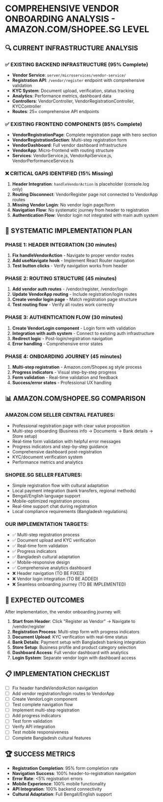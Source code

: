 # COMPREHENSIVE VENDOR ONBOARDING ANALYSIS - AMAZON.COM/SHOPEE.SG LEVEL

## 🔍 CURRENT INFRASTRUCTURE ANALYSIS

### ✅ EXISTING BACKEND INFRASTRUCTURE (95% Complete)
- **Vendor Service**: `server/microservices/vendor-service/`
- **Registration API**: `/vendor/register` endpoint with comprehensive validation
- **KYC System**: Document upload, verification, status tracking
- **Analytics**: Performance metrics, dashboard data
- **Controllers**: VendorController, VendorRegistrationController, KYCController
- **Routes**: 25+ comprehensive API endpoints

### ✅ EXISTING FRONTEND COMPONENTS (85% Complete)
- **VendorRegistrationPage**: Complete registration page with hero section
- **VendorRegistrationSection**: Multi-step registration form
- **VendorDashboard**: Full vendor dashboard infrastructure
- **VendorApp**: Micro-frontend with routing structure
- **Services**: VendorService.js, VendorApiService.js, VendorPerformanceService.ts

### ❌ CRITICAL GAPS IDENTIFIED (15% Missing)
1. **Header Integration**: `handleVendorAction` is placeholder (console.log only)
2. **Routing Disconnect**: VendorRegister page not connected to VendorApp routes
3. **Missing Vendor Login**: No vendor login page/form
4. **Navigation Flow**: No systematic journey from header to registration
5. **Authentication Flow**: Vendor login not integrated with main auth system

## 🎯 SYSTEMATIC IMPLEMENTATION PLAN

### PHASE 1: HEADER INTEGRATION (30 minutes)
1. **Fix handleVendorAction** - Navigate to proper vendor routes
2. **Add useNavigate hook** - Implement React Router navigation
3. **Test button clicks** - Verify navigation works from header

### PHASE 2: ROUTING STRUCTURE (45 minutes)
1. **Add vendor auth routes** - /vendor/register, /vendor/login
2. **Update VendorApp routing** - Include registration/login routes
3. **Create vendor login page** - Match registration page structure
4. **Test routing flow** - Verify all routes work correctly

### PHASE 3: AUTHENTICATION FLOW (30 minutes)
1. **Create VendorLogin component** - Login form with validation
2. **Integration with auth system** - Connect to existing auth infrastructure
3. **Redirect logic** - Post-login/registration navigation
4. **Error handling** - Comprehensive error states

### PHASE 4: ONBOARDING JOURNEY (45 minutes)
1. **Multi-step registration** - Amazon.com/Shopee.sg style process
2. **Progress indicators** - Visual step-by-step progress
3. **Form validation** - Real-time validation and feedback
4. **Success/error states** - Professional UX handling

## 📊 AMAZON.COM/SHOPEE.SG COMPARISON

### AMAZON.COM SELLER CENTRAL FEATURES:
- Professional registration page with clear value proposition
- Multi-step onboarding (Business info → Documents → Bank details → Store setup)
- Real-time form validation with helpful error messages
- Progress indicators and step-by-step guidance
- Comprehensive dashboard post-registration
- KYC/document verification system
- Performance metrics and analytics

### SHOPEE.SG SELLER FEATURES:
- Simple registration flow with cultural adaptation
- Local payment integration (bank transfers, regional methods)
- Bengali/English language support
- Mobile-optimized registration process
- Real-time support chat during registration
- Local compliance requirements (Bangladesh regulations)

### OUR IMPLEMENTATION TARGETS:
- ✅ Multi-step registration process
- ✅ Document upload and KYC verification
- ✅ Real-time form validation
- ✅ Progress indicators
- ✅ Bangladesh cultural adaptation
- ✅ Mobile-responsive design
- ✅ Comprehensive analytics dashboard
- ❌ Header navigation (TO BE FIXED)
- ❌ Vendor login integration (TO BE ADDED)
- ❌ Seamless onboarding journey (TO BE IMPLEMENTED)

## 🚀 EXPECTED OUTCOMES

After implementation, the vendor onboarding journey will:

1. **Start from Header**: Click "Register as Vendor" → Navigate to /vendor/register
2. **Registration Process**: Multi-step form with progress indicators
3. **Document Upload**: KYC verification with real-time status
4. **Bank Details**: Payment setup with Bangladesh banking integration
5. **Store Setup**: Business profile and product category selection
6. **Dashboard Access**: Full vendor dashboard with analytics
7. **Login System**: Separate vendor login with dashboard access

## 📋 IMPLEMENTATION CHECKLIST

- [ ] Fix header handleVendorAction navigation
- [ ] Add vendor registration/login routes to VendorApp
- [ ] Create VendorLogin component
- [ ] Test complete navigation flow
- [ ] Implement multi-step registration
- [ ] Add progress indicators
- [ ] Test form validation
- [ ] Verify API integration
- [ ] Test mobile responsiveness
- [ ] Complete Bangladesh cultural features

## 🏆 SUCCESS METRICS

- **Registration Completion**: 95% form completion rate
- **Navigation Success**: 100% header-to-registration navigation
- **Error Rate**: <5% registration errors
- **Mobile Experience**: 100% mobile functionality
- **API Integration**: 100% backend connectivity
- **Cultural Adaptation**: Full Bengali/English support